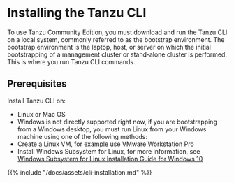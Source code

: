 # Installing the Tanzu CLI

To use Tanzu Community Edition, you must download and run the Tanzu CLI on a local system, commonly referred to as the bootstrap environment. The bootstrap environment is the laptop, host, or server on which the initial bootstrapping of a management cluster or stand-alone cluster is performed. This is where you run Tanzu  CLI commands.

## Prerequisites

Install Tanzu CLI on:
- Linux or Mac OS
- Windows is not directly supported right now, if you are  bootstrapping from a Windows desktop, you must run Linux from your Windows machine using one of the following methods:
- Create a Linux VM, for example use VMware Workstation Pro
- Install Windows Subsystem for Linux, for more information, see [Windows Subsystem for Linux Installation Guide for Windows 10](https://docs.microsoft.com/en-us/windows/wsl/install-win10)

{{% include "/docs/assets/cli-installation.md" %}}


